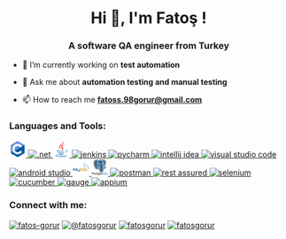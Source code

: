 <h1 align="center">Hi 👋, I'm Fatoş !</h1>
<h3 align="center">A software QA engineer from Turkey</h3>

- 🔎 I’m currently working on **test automation**

- 💬 Ask me about **automation testing and manual testing**

- 📫 How to reach me **fatoss.98gorur@gmail.com**


<h3 align="left">Languages and Tools:</h3>
<p align="left"> 
  <a href="https://github.com/fatossgorur" target="_blank" rel="noreferrer"> <img src="https://raw.githubusercontent.com/devicons/devicon/master/icons/c/c-original.svg" alt="c" width="30" height="30"/> </a>
  <a href="https://github.com/fatossgorur" target="_blank" rel="noreferrer"> <img src="https://www.svgrepo.com/show/376369/dotnet.svg" alt=".net" width="30" height="30"/> </a>
  <a href="https://github.com/fatossgorur" target="_blank" rel="noreferrer"> <img src="https://raw.githubusercontent.com/devicons/devicon/master/icons/java/java-original.svg" alt="java" width="30" height="30"/> </a> 
  <a href="https://github.com/fatossgorur" target="_blank" rel="noreferrer"> <img src="https://www.vectorlogo.zone/logos/jenkins/jenkins-icon.svg" alt="jenkins" width="30" height="30"/> </a> 
  <a href="https://github.com/fatossgorur" target="_blank" rel="noreferrer"> <img src="https://www.svgrepo.com/show/354237/pycharm.svg" alt="pycharm" width="30" height="30"/> </a> 
    <a href="https://github.com/fatossgorur" target="_blank" rel="noreferrer"> <img src="https://www.svgrepo.com/show/353906/intellij-idea.svg" alt="intellij idea" width="30" height="30"/> </a> 
      <a href="https://github.com/fatossgorur" target="_blank" rel="noreferrer"> <img src="https://www.svgrepo.com/show/354522/visual-studio-code.svg" alt="visual studio code" width="30" height="30"/> </a> 
        <a href="https://github.com/fatossgorur" target="_blank" rel="noreferrer"> <img src="https://cdn.worldvectorlogo.com/logos/android-studio-1.svg" alt="android studio" width="30" height="30"/> </a> 
  <a href="https://github.com/fatossgorur" target="_blank" rel="noreferrer"> <img src="https://raw.githubusercontent.com/devicons/devicon/master/icons/mysql/mysql-original-wordmark.svg" alt="mysql" width="30" height="30"/> </a> 
  <a href="https://github.com/fatossgorur" target="_blank" rel="noreferrer"> <img src="https://raw.githubusercontent.com/devicons/devicon/master/icons/postgresql/postgresql-original-wordmark.svg" alt="postgresql" width="30" height="30"/> </a>
  <a href="https://github.com/fatossgorur" target="_blank" rel="noreferrer"> <img src="https://www.vectorlogo.zone/logos/getpostman/getpostman-icon.svg" alt="postman" width="30" height="30"/> </a> 
  <a href="https://github.com/fatossgorur" target="_blank" rel="noreferrer"> <img src="https://encrypted-tbn0.gstatic.com/images?q=tbn:ANd9GcR57m4njrrQ-vDGOe2NmJ9ypTzO-85c_sGqhw&usqp=CAU" alt="rest assured" width="30" height="30"/> </a>
  <a href="https://github.com/fatossgorur" target="_blank" rel="noreferrer"> <img src="https://raw.githubusercontent.com/detain/svg-logos/780f25886640cef088af994181646db2f6b1a3f8/svg/selenium-logo.svg" alt="selenium" width="30" height="30"/> </a>
  <a href="https://github.com/fatossgorur" target="_blank" rel="noreferrer"> <img src="https://www.vectorlogo.zone/logos/cucumberio/cucumberio-icon.svg" alt="cucumber" width="30" height="30"/> </a>
      <a href="https://github.com/fatossgorur" target="_blank" rel="noreferrer"> <img src="https://iconape.com/wp-content/files/uh/64359/svg/gauge.svg" alt="gauge" width="30" height="30"/> </a>
<a href="https://github.com/fatossgorur" target="_blank" rel="noreferrer"> <img src="https://www.svgrepo.com/show/353413/appium.svg" alt="appium" width="30" height="30"/> </a>
</p>


<h3 align="left">Connect with me:</h3>
<p align="left">
<a href="https://linkedin.com/in/fatos-gorur" target="blank"><img align="center" src="https://raw.githubusercontent.com/rahuldkjain/github-profile-readme-generator/master/src/images/icons/Social/linked-in-alt.svg" alt="fatos-gorur" height="30" width="40" /></a>
<a href="https://medium.com/@fatosgorur" target="blank"><img align="center" src="https://raw.githubusercontent.com/rahuldkjain/github-profile-readme-generator/master/src/images/icons/Social/medium.svg" alt="@fatosgorur" height="30" width="40" /></a>
<a href="https://twitter.com/fatosgorur" target="blank"><img align="center" src="https://raw.githubusercontent.com/rahuldkjain/github-profile-readme-generator/master/src/images/icons/Social/twitter.svg" alt="fatosgorur" height="30" width="40" /></a>
<a href="https://instagram.com/fatosgorur" target="blank"><img align="center" src="https://raw.githubusercontent.com/rahuldkjain/github-profile-readme-generator/master/src/images/icons/Social/instagram.svg" alt="fatosgorur" height="30" width="40" /></a>
</p>


